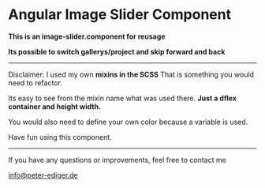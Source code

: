 # Angular Image Slider Component



**This is an image-slider.component for reusage**

**Its possible to switch gallerys/project and skip forward and back**

---



Disclaimer: I used my own **mixins in the SCSS**
That is something you would need to refactor. 

Its easy to see from the mixin name what was used there. 
**Just a dflex container and height width.**

You would also need to define your own color because a variable is used.


Have fun using this component. 

---

If you have any questions or improvements, feel free to contact me 

info@peter-ediger.de
